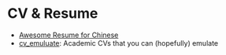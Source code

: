 # CV & Resume

- [Awesome Resume for Chinese](https://github.com/dyweb/awesome-resume-for-chinese)
- [cv_emuluate](https://github.com/hongtaoh/cv_emulate): Academic CVs that you can (hopefully) emulate
